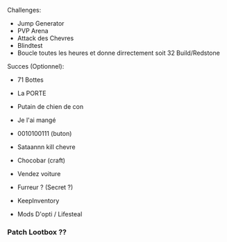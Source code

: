 Challenges:
 - Jump Generator
 - PVP Arena
 - Attack des Chevres
 - Blindtest
 - Boucle toutes les heures et donne dirrectement soit 32 Build/Redstone

Succes (Optionnel):
 - 71 Bottes
 - La PORTE
 - Putain de chien de con
 - Je l'ai mangé
 - 0010100111 (buton)
 - Sataannn kill chevre
 - Chocobar (craft)
 - Vendez voiture
 - Furreur ? (Secret ?)

- KeepInventory
- Mods D'opti / Lifesteal

### Patch Lootbox ??